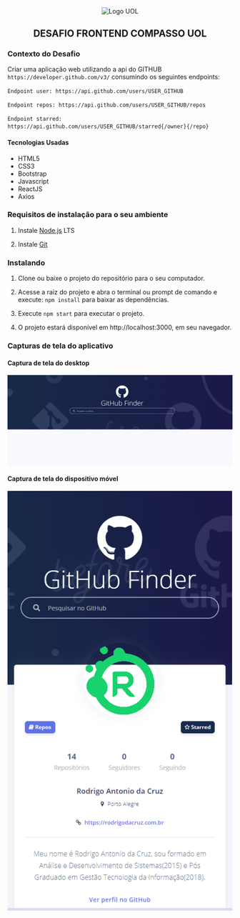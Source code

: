 <p align="center">
  <img align="center" alt="Logo UOL" src="https://compasso.com.br/wp-content/uploads/2020/07/LogoCompasso-Negativo.png" />
</p>

<h2 align="center">
  DESAFIO FRONTEND COMPASSO UOL
</h2>


### Contexto do Desafio

Criar uma aplicação web utilizando a api do GITHUB `https://developer.github.com/v3/` consumindo os seguintes endpoints:

`Endpoint user: https://api.github.com/users/USER_GITHUB`

`Endpoint repos: https://api.github.com/users/USER_GITHUB/repos`

`Endpoint starred: https://api.github.com/users/USER_GITHUB/starred{/owner}{/repo}`


<h4>Tecnologias Usadas</h4>
<ul>
  <li> HTML5
  <li> CSS3 
  <li> Bootstrap
  <li> Javascript
  <li> ReactJS
  <li> Axios
</ul>

### Requisitos de instalação para o seu ambiente 

1. Instale <a href="https://nodejs.org/en/download/" target="_blank" alt="NodeJS">Node.js</a> LTS

2. Instale <a href="https://git-scm.com/" target="_blank" alt="Git">Git</a>


### Instalando

1. Clone ou baixe o projeto do repositório para o seu computador.

2. Acesse a raiz do projeto e abra o terminal ou prompt de comando e execute: `npm install` para baixar as dependências.

3. Execute `npm start` para executar o projeto.

4. O projeto estará disponível em http://localhost:3000, em seu navegador.


### Capturas de tela do aplicativo


#### Captura de tela do desktop

<p align="center">
  <img align="center" target="_blank" alt="Desktop screen capture" src="https://raw.githubusercontent.com/RodrigoAntonioCruz/assets/main/screen-1.png"/>
</p>


#### Captura de tela do dispositivo móvel

<p align="center">
  <img align="center" target="_blank" alt="Screenshot mobile device" src="https://raw.githubusercontent.com/RodrigoAntonioCruz/assets/main/screen-2.png"/>
</p>

